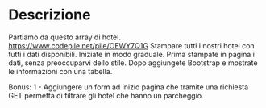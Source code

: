 # Descrizione

Partiamo da questo array di hotel. https://www.codepile.net/pile/OEWY7Q1G Stampare tutti i nostri hotel con tutti i dati disponibili.
Iniziate in modo graduale. Prima stampate in pagina i dati, senza preoccuparvi dello stile. Dopo aggiungete Bootstrap e mostrate le informazioni con una tabella.

Bonus:
1 - Aggiungere un form ad inizio pagina che tramite una richiesta GET permetta di filtrare gli hotel che hanno un parcheggio.